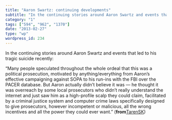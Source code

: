 ```yaml
---
title: "Aaron Swartz: continuing developments"
subtitle: "In the continuing stories around Aaron Swartz and events that led to his tragic suicide recently:"
category: "1"
tags: ["594", "962", "1370"]
date: "2013-02-27"
type: "wp"
wordpress_id: 234
---
```

In the continuing stories around Aaron Swartz and events that led to his tragic suicide recently:

> 
“Many people speculated throughout the whole ordeal that this was a political prosecution, motivated by anything/everything from Aaron’s effective campaigning against SOPA to his run-ins with the FBI over the PACER database. But Aaron actually didn’t believe it was — he thought it was overreach by some local prosecutors who didn’t really understand the internet and just saw him as a high-profile scalp they could claim, facilitated by a criminal justice system and computer crime laws specifically designed to give prosecutors, however incompetent or malicious, all the wrong incentives and all the power they could ever want.” (**from**[TarenSK](http://tarensk.tumblr.com/post/44047376234/doj-admits-aarons-prosecution-was-political))
